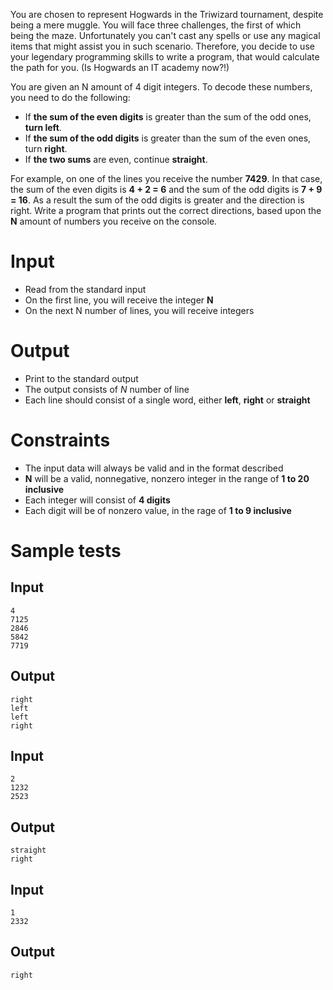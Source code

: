 You are chosen to represent Hogwards in the Triwizard tournament, despite being a mere muggle. You will face three challenges, the first of which being the maze. Unfortunately you can't cast any spells or use any magical items that might assist you in such scenario. Therefore, you decide to use your legendary programming skills to write a program, that would calculate the path for you. (Is Hogwards an IT academy now?!)

You are given an N amount of 4 digit integers. To decode these numbers, you need to do the following:
- If **the sum of the even digits** is greater than the sum of the odd ones, **turn left**.
- If **the sum of the odd digits** is greater than the sum of the even ones, turn **right**.
- If **the two sums** are even, continue **straight**.

For example, on one of the lines you receive the number **7429**. In that case, the sum of the even digits is **4 + 2 = 6** and the sum of the odd digits is **7 + 9 = 16**. As a result the sum of the odd digits is greater and the direction is right. Write a program that prints out the correct directions, based upon the **N** amount of numbers you receive on the console.


# Input
- Read from the standard input
- On the first line, you will receive the integer **N**
- On the next N number of lines, you will receive integers

# Output

- Print to the standard output
- The output consists of *N* number of line
- Each line should consist of a single word, either **left**, **right** or **straight**

# Constraints


- The input data will always be valid and in the format described
- **N** will be a valid, non­negative, non­zero integer in the range of **1 to 20 inclusive**
- Each integer will consist of **4 digits**
- Each digit will be of non­zero value, in the rage of **1 to 9 inclusive**


# Sample tests

## Input

```
4
7125
2846
5842
7719
```

## Output

```
right
left
left
right
```

## Input

```
2
1232
2523
```

## Output

```
straight
right
```

## Input

```
1
2332
```

## Output

```
right
```
